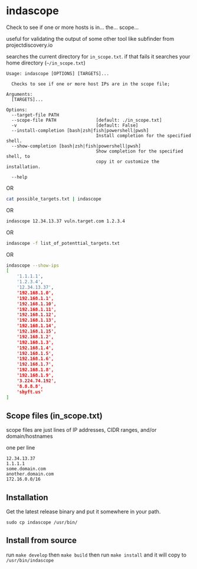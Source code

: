 # indascope
Check to see if one or more hosts is in... the... scope... 

useful for validating the output of some other tool like subfinder from projectdiscovery.io

searches the current directory for `in_scope.txt`. if that fails it searches your home directory (`~/in_scope.txt`) 


```
Usage: indascope [OPTIONS] [TARGETS]...

  Checks to see if one or more host IPs are in the scope file;

Arguments:
  [TARGETS]...

Options:
  --target-file PATH
  --scope-file PATH               [default: ./in_scope.txt]
  -v                              [default: False]
  --install-completion [bash|zsh|fish|powershell|pwsh]
                                  Install completion for the specified shell.
  --show-completion [bash|zsh|fish|powershell|pwsh]
                                  Show completion for the specified shell, to
                                  copy it or customize the installation.

  --help   
```
OR

```bash
cat possible_targets.txt | indascope 
```

OR

```bash
indascope 12.34.13.37 vuln.target.com 1.2.3.4
```

OR

```bash
indascope -f list_of_potenttial_targets.txt
```

OR

```bash
indascope --show-ips 
[
    '1.1.1.1',
    '1.2.3.4',
    '12.34.13.37',
    '192.168.1.0',
    '192.168.1.1',
    '192.168.1.10',
    '192.168.1.11',
    '192.168.1.12',
    '192.168.1.13',
    '192.168.1.14',
    '192.168.1.15',
    '192.168.1.2',
    '192.168.1.3',
    '192.168.1.4',
    '192.168.1.5',
    '192.168.1.6',
    '192.168.1.7',
    '192.168.1.8',
    '192.168.1.9',
    '3.224.74.192',
    '8.8.8.8',
    'shyft.us'
]
```



## Scope files (in_scope.txt)
scope files are just lines of IP addresses, CIDR ranges, and/or domain/hostnames

one per line
```
12.34.13.37
1.1.1.1
some.domain.com
another.domain.com
172.16.0.0/16
```

## Installation
Get the latest release binary and put it somewhere in your path. 

`sudo cp indascope /usr/bin/`


## Install from source
run `make develop` then `make build` then run `make install` and it will copy to `/usr/bin/indascope`
